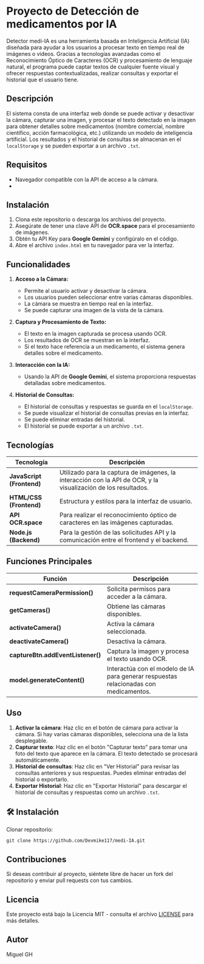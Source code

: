 # Proyecto de Detección de medicamentos por IA

Detector medi-IA es una herramienta basada en Inteligencia Artificial (IA) diseñada para ayudar a los usuarios a procesar texto en tiempo real de imágenes o videos. Gracias a tecnologías avanzadas como el Reconocimiento Óptico de Caracteres (OCR) y procesamiento de lenguaje natural, el programa puede captar textos de cualquier fuente visual y ofrecer respuestas contextualizadas, realizar consultas y exportar el historial que el usuario tiene.

## Descripción

El sistema consta de una interfaz web donde se puede activar y desactivar la cámara, capturar una imagen, y procesar el texto detectado en la imagen para obtener detalles sobre medicamentos (nombre comercial, nombre científico, acción farmacológica, etc.) utilizando un modelo de inteligencia artificial. Los resultados y el historial de consultas se almacenan en el `localStorage` y se pueden exportar a un archivo `.txt`.

## Requisitos

- Navegador compatible con la API de acceso a la cámara.
- 

## Instalación

1. Clona este repositorio o descarga los archivos del proyecto.
2. Asegúrate de tener una clave API de **OCR.space** para el procesamiento de imágenes.
3. Obtén tu API Key para **Google Gemini** y configúralo en el código.
4. Abre el archivo `index.html` en tu navegador para ver la interfaz.

## Funcionalidades

1. **Acceso a la Cámara:**
   - Permite al usuario activar y desactivar la cámara.
   - Los usuarios pueden seleccionar entre varias cámaras disponibles.
   - La cámara se muestra en tiempo real en la interfaz.
   - Se puede capturar una imagen de la vista de la cámara.

2. **Captura y Procesamiento de Texto:**
   - El texto en la imagen capturada se procesa usando OCR.
   - Los resultados de OCR se muestran en la interfaz.
   - Si el texto hace referencia a un medicamento, el sistema genera detalles sobre el medicamento.

3. **Interacción con la IA:**
   - Usando la API de **Google Gemini**, el sistema proporciona respuestas detalladas sobre medicamentos.

4. **Historial de Consultas:**
   - El historial de consultas y respuestas se guarda en el `localStorage`.
   - Se puede visualizar el historial de consultas previas en la interfaz.
   - Se puede eliminar entradas del historial.
   - El historial se puede exportar a un archivo `.txt`.
## Tecnologías

| Tecnología                      | Descripción                                                                 |
|----------------------------------|-----------------------------------------------------------------------------|
| **JavaScript (Frontend)**        | Utilizado para la captura de imágenes, la interacción con la API de OCR, y la visualización de los resultados. |
| **HTML/CSS (Frontend)**          | Estructura y estilos para la interfaz de usuario.                           |
| **API OCR.space**                | Para realizar el reconocimiento óptico de caracteres en las imágenes capturadas. |
| **Node.js (Backend)**            | Para la gestión de las solicitudes API y la comunicación entre el frontend y el backend. |



## Funciones Principales

| Función                          | Descripción                                                                 |
|-----------------------------------|-----------------------------------------------------------------------------|
| **requestCameraPermission()**     | Solicita permisos para acceder a la cámara.                                 |
| **getCameras()**                  | Obtiene las cámaras disponibles.                                            |
| **activateCamera()**              | Activa la cámara seleccionada.                                              |
| **deactivateCamera()**            | Desactiva la cámara.                                                       |
| **captureBtn.addEventListener()** | Captura la imagen y procesa el texto usando OCR.                            |
| **model.generateContent()**       | Interactúa con el modelo de IA para generar respuestas relacionadas con medicamentos. |

## Uso

1. **Activar la cámara**: Haz clic en el botón de cámara para activar la cámara. Si hay varias cámaras disponibles, selecciona una de la lista desplegable.
2. **Capturar texto**: Haz clic en el botón "Capturar texto" para tomar una foto del texto que aparece en la cámara. El texto detectado se procesará automáticamente.
3. **Historial de consultas**: Haz clic en "Ver Historial" para revisar las consultas anteriores y sus respuestas. Puedes eliminar entradas del historial o exportarlo.
4. **Exportar Historial**: Haz clic en "Exportar Historial" para descargar el historial de consultas y respuestas como un archivo `.txt`.
   
## 🛠️ Instalación

Clonar repositorio:
```shell
git clone https://github.com/Devmike117/medi-IA.git
```

## Contribuciones

Si deseas contribuir al proyecto, siéntete libre de hacer un fork del repositorio y enviar pull requests con tus cambios.

## Licencia

Este proyecto está bajo la Licencia MIT - consulta el archivo [LICENSE](LICENSE) para más detalles.

## Autor

Miguel GH
